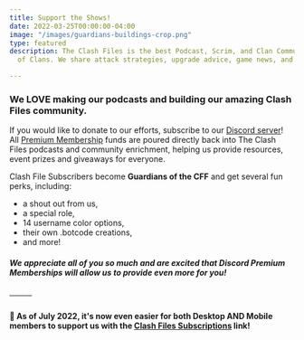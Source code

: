 ```yaml
---
title: Support the Shows!
date: 2022-03-25T00:00:00-04:00
image: "/images/guardians-buildings-crop.png"
type: featured
description: The Clash Files is the best Podcast, Scrim, and Clan Community in Clash
  of Clans. We share attack strategies, upgrade advice, game news, and base design.

---
```

### We LOVE making our podcasts and building our amazing Clash Files community.

If you would like to donate to our efforts, subscribe to our [Discord server](discord.gg/clashfiles)! All [Premium Membership](https://discord.com/channels/101681392651362304/role-subscriptions) funds are poured directly back into The Clash Files podcasts and community enrichment, helping us provide resources, event prizes and giveaways for everyone.

Clash File Subscribers become **Guardians of the CFF** and get several fun perks, including:

* a shout out from us,
* a special role,
* 14 username color options,
* their own .botcode creations,
* and more!

##### We appreciate all of you so much and are excited that **Discord Premium Memberships** will allow us to provide even more for you!

────

#### 🚀 As of July 2022, it's now even easier for both Desktop AND Mobile members to support us with the [**Clash Files Subscriptions**](https://discord.com/channels/101681392651362304/role-subscriptions) link!

#### 

#### 